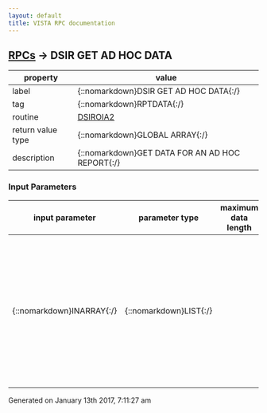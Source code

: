 ```yaml
---
layout: default
title: VISTA RPC documentation
---
```




## [RPCs](TableOfContent.md) &#8594; DSIR GET AD HOC DATA 

 property | value 
--- | --- 
 label | {::nomarkdown}DSIR GET AD HOC DATA{:/}
 tag | {::nomarkdown}RPTDATA{:/}
 routine | [DSIROIA2](http://code.osehra.org/dox/Routine_DSIROIA2_source.html)
 return value type | {::nomarkdown}GLOBAL ARRAY{:/}
 description | {::nomarkdown}GET DATA FOR AN AD HOC REPORT{:/}

### Input Parameters

| input parameter | parameter type | maximum data length | required | description | 
| --- | --- | --- | --- | --- | 
| {::nomarkdown}INARRAY{:/} | {::nomarkdown}LIST{:/} |  | {::nomarkdown}true{:/} | {::nomarkdown}Input Parameter(s) - ARRAY AS FOLLOWS: \F1_IEN^F2_IEN^...^Fn_IEN FILTER/SELECTION FIELDS (OPTIONAL) \F1\^F1_IEN^F1_VALUE \F2\^F2_IEN^F1_VALUE \F3\^F3_IEN^F1_VALUE DATE RANGE FIELDS (OPTIONAL) \R1\^R1_IEN^F1_VALUE1^F1_VALUE2 \R2\^R2_IEN^R2_VALUE2^R2_VALUE2^ANDOR (A=AND O=OR DATE RANGES) SORT FIELDS (OPTIONAL) \S1\^S1_IEN^[\A\\D\] (\A - ASCENDING IS THE DEFAULT, \D\ - DESCENDING) \S2\^S2_IEN^[\A\\D\] (\A - ASCENDING IS THE DEFAULT, \D\ - DESCENDING){:/} | 




 Generated on January 13th 2017, 7:11:27 am